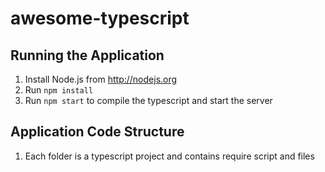 # awesome-typescript

## Running the Application

1. Install Node.js from http://nodejs.org
2. Run `npm install`
3. Run `npm start` to compile the typescript and start the server

## Application Code Structure

1. Each folder is a typescript project and contains require script and files